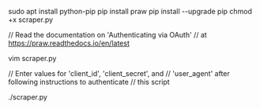 sudo apt install python-pip
pip install praw
pip install --upgrade pip
chmod +x scraper.py

// Read the documentation on 'Authenticating via OAuth'
// at https://praw.readthedocs.io/en/latest

vim scraper.py

// Enter values for 'client_id', 'client_secret', and
// 'user_agent' after following instructions to authenticate 
// this script

./scraper.py
